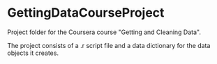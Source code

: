 # GettingDataCourseProject
Project folder for the Coursera course "Getting and Cleaning Data".

The project consists of a .r script file and a data dictionary for the data objects it creates.

